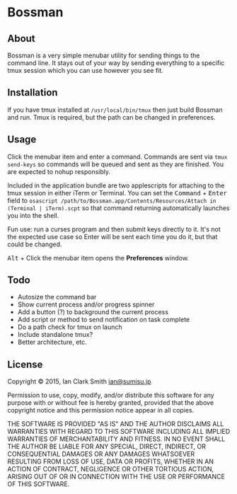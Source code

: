 # Bossman

## About

Bossman is a very simple menubar utility for sending things to the command line. It stays out of your way by sending everything to a specific tmux session which you can use however you see fit.

## Installation

If you have tmux installed at `/usr/local/bin/tmux` then just build Bossman and run. Tmux is required, but the path can be changed in preferences.

## Usage

Click the menubar item and enter a command. Commands are sent via `tmux send-keys` so commands will be queued and sent as they are finished. You are expected to nohup responsibly.

Included in the application bundle are two applescripts for attaching to the tmux session in either iTerm or Terminal. You can set the <kbd>Command</kbd> + <kbd>Enter</kbd> field to `osascript /path/to/Bossman.app/Contents/Resources/Attach in (Terminal | iTerm).scpt` so that command returning automatically launches you into the shell.

Fun use: run a curses program and then submit keys directly to it. It's not the expected use case so Enter will be sent each time you do it, but that could be changed.

<kbd>Alt</kbd> + Click the menubar item opens the **Preferences** window.

## Todo

- Autosize the command bar
- Show current process and/or progress spinner
- Add a button (?) to background the current process
- Add script or method to send notification on task complete
- Do a path check for tmux on launch
- Include standalone tmux?
- Better architecture, etc.

## License

Copyright © 2015, Ian Clark Smith ian@sumisu.jp

Permission to use, copy, modify, and/or distribute this software for any purpose with or without fee is hereby granted, provided that the above copyright notice and this permission notice appear in all copies.

THE SOFTWARE IS PROVIDED "AS IS" AND THE AUTHOR DISCLAIMS ALL WARRANTIES WITH REGARD TO THIS SOFTWARE INCLUDING ALL IMPLIED WARRANTIES OF MERCHANTABILITY AND FITNESS. IN NO EVENT SHALL THE AUTHOR BE LIABLE FOR ANY SPECIAL, DIRECT, INDIRECT, OR CONSEQUENTIAL DAMAGES OR ANY DAMAGES WHATSOEVER RESULTING FROM LOSS OF USE, DATA OR PROFITS, WHETHER IN AN ACTION OF CONTRACT, NEGLIGENCE OR OTHER TORTIOUS ACTION, ARISING OUT OF OR IN CONNECTION WITH THE USE OR PERFORMANCE OF THIS SOFTWARE.
